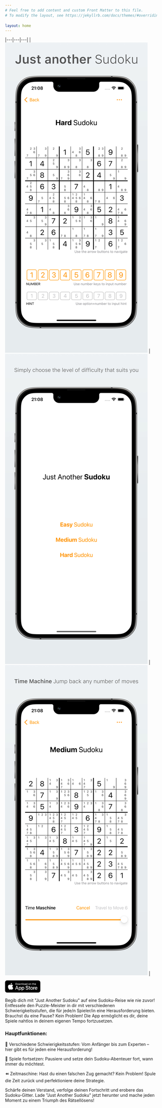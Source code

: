 ```yaml
---
# Feel free to add content and custom Front Matter to this file.
# To modify the layout, see https://jekyllrb.com/docs/themes/#overriding-theme-defaults

layout: home
---
```


|---|---|---|
| ![Just another Sudoku](/assets/01Game.png) | ![Mehre Schierigkeitsstufen](/assets/02Menu.png) | ![Zeitmaschine](/assets/03TimeMachine.png) |

<a href="https://apps.apple.com/us/app/just-another-sudoku/id6472163168">
    <img src="/assets/appstore.png" height="40pt" />
</a>

Begib dich mit "Just Another Sudoku" auf eine Sudoku-Reise wie nie zuvor! Entfessele den Puzzle-Meister in dir mit verschiedenen Schwierigkeitsstufen, die für jede/n Spieler/in eine Herausforderung bieten. Brauchst du eine Pause? Kein Problem! Die App ermöglicht es dir, deine Spiele nahtlos in deinem eigenen Tempo fortzusetzen.

### Hauptfunktionen:

🧩 Verschiedene Schwierigkeitsstufen: Vom Anfänger bis zum Experten – hier gibt es für jeden eine Herausforderung!

🔄 Spiele fortsetzen: Pausiere und setze dein Sudoku-Abenteuer fort, wann immer du möchtest.

⏪ Zeitmaschine: Hast du einen falschen Zug gemacht? Kein Problem! Spule die Zeit zurück und perfektioniere deine Strategie.

Schärfe deinen Verstand, verfolge deinen Fortschritt und erobere das Sudoku-Gitter. Lade "Just Another Sudoku" jetzt herunter und mache jeden Moment zu einem Triumph des Rätsellösens!
